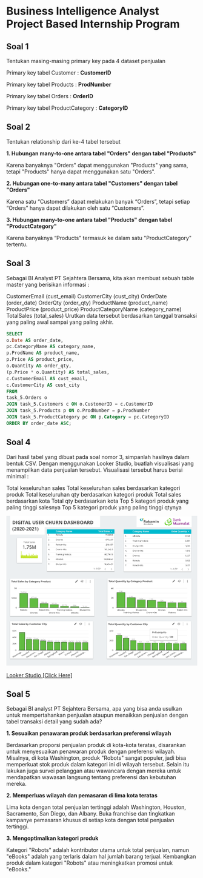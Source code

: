 # **Business Intelligence Analyst Project Based Internship Program**

## Soal 1
Tentukan masing-masing primary key pada 4 dataset penjualan

Primary key tabel Customer : **CustomerID**

Primary key tabel Products : **ProdNumber**

Primary key tabel Orders : **OrderID**

Primary key tabel ProductCategory : **CategoryID**

## Soal 2
Tentukan relationship dari ke-4 tabel tersebut

**1. Hubungan many-to-one antara tabel "Orders" dengan tabel "Products"**

Karena banyaknya "Orders" dapat menggunakan "Products" yang sama, tetapi "Products" hanya dapat menggunakan satu "Orders".

**2. Hubungan one-to-many antara tabel "Customers" dengan tabel "Orders"**

Karena satu “Customers” dapat melakukan banyak “Orders”, tetapi setiap “Orders” hanya dapat dilakukan oleh satu “Customers”.

**3. Hubungan many-to-one antara tabel "Products" dengan tabel "ProductCategory"**

Karena banyaknya “Products" termasuk ke dalam satu "ProductCategory" tertentu.

## Soal 3
Sebagai BI Analyst PT Sejahtera Bersama, kita akan membuat sebuah table master yang berisikan informasi :

CustomerEmail (cust_email)
CustomerCity (cust_city)
OrderDate (order_date)
OrderQty (order_qty)
ProductName (product_name)
ProductPrice (product_price)
ProductCategoryName (category_name)
TotalSales (total_sales)
Urutkan data tersebut berdasarkan tanggal transaksi yang paling awal sampai yang paling akhir.

````sql
SELECT
o.Date AS order_date,
pc.CategoryName AS category_name,
p.ProdName AS product_name,
p.Price AS product_price,
o.Quantity AS order_qty,
(p.Price * o.Quantity) AS total_sales,
c.CustomerEmail AS cust_email,
c.CustomerCity AS cust_city
FROM
task_5.Orders o
JOIN task_5.Customers c ON o.CustomerID = c.CustomerID
JOIN task_5.Products p ON o.ProdNumber = p.ProdNumber
JOIN task_5.ProductCategory pc ON p.Category = pc.CategoryID
ORDER BY order_date ASC;
````

## Soal 4
Dari hasil tabel yang dibuat pada soal nomor 3, simpanlah hasilnya dalam bentuk CSV. Dengan menggunakan Looker Studio, buatlah visualisasi yang menampilkan data penjualan tersebut. Visualisasi tersebut harus berisi minimal :

Total keseluruhan sales
Total keseluruhan sales berdasarkan kategori produk
Total keseluruhan qty berdasarkan kategori produk
Total sales berdasarkan kota
Total qty berdasarkan kota
Top 5 kategori produk yang paling tinggi salesnya
Top 5 kategori produk yang paling tinggi qtynya

![image](https://github.com/Kyielas/Rakamin-X-Bank-Muamalat-Digital-User-Churn-Dashboard/blob/main/Rakamin%20X%20Bank%20Muamalat%20Digital%20User%20Churn%20Dashboard.png)

[Looker Studio [Click Here]](https://lookerstudio.google.com/reporting/6050d1ec-caff-4208-9ac6-15feb2649278)

## Soal 5
Sebagai BI analyst PT Sejahtera Bersama, apa yang bisa anda usulkan untuk mempertahankan penjualan ataupun menaikkan penjualan dengan tabel transaksi detail yang sudah ada?

**1. Sesuaikan penawaran produk berdasarkan preferensi wilayah**

Berdasarkan proporsi penjualan produk di kota-kota teratas, disarankan untuk menyesuaikan penawaran produk dengan preferensi wilayah. Misalnya, di kota Washington, produk "Robots" sangat populer, jadi bisa memperkuat stok produk dalam kategori ini di wilayah tersebut. Selain itu lakukan juga survei pelanggan atau wawancara dengan mereka untuk mendapatkan wawasan langsung tentang preferensi dan kebutuhan mereka.

**2. Memperluas wilayah dan pemasaran di lima kota teratas**

Lima kota dengan total penjualan tertinggi adalah Washington, Houston, Sacramento, San Diego, dan Albany. Buka franchise dan tingkatkan kampanye pemasaran khusus di setiap kota dengan total penjualan tertinggi.

**3. Mengoptimalkan kategori produk**

Kategori "Robots" adalah kontributor utama untuk total penjualan, namun "eBooks" adalah yang terlaris dalam hal jumlah barang terjual. Kembangkan produk dalam kategori "Robots" atau meningkatkan promosi untuk "eBooks."

